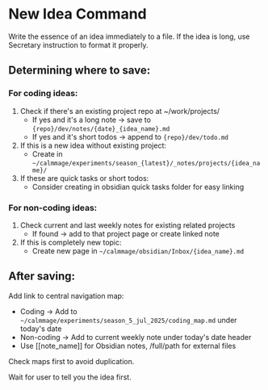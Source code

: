 # New Idea Command

Write the essence of an idea immediately to a file.
If the idea is long, use Secretary instruction to format it properly.

## Determining where to save:

### For coding ideas:
1. Check if there's an existing project repo at ~/work/projects/
    - If yes and it's a long note → save to `{repo}/dev/notes/{date}_{idea_name}.md`
    - If yes and it's short todos → append to `{repo}/dev/todo.md`
2. If this is a new idea without existing project:
    - Create in `~/calmmage/experiments/season_{latest}/_notes/projects/{idea_name}/`
3. If these are quick tasks or short todos:
    - Consider creating in obsidian quick tasks folder for easy linking

### For non-coding ideas:
1. Check current and last weekly notes for existing related projects
    - If found → add to that project page or create linked note
2. If this is completely new topic:
    - Create new page in `~/calmmage/obsidian/Inbox/{idea_name}.md`

## After saving:
Add link to central navigation map:
- Coding → Add to `~/calmmage/experiments/season_5_jul_2025/coding_map.md` under today's date
- Non-coding → Add to current weekly note under today's date header
- Use [[note_name]] for Obsidian notes, /full/path for external files

Check maps first to avoid duplication.

Wait for user to tell you the idea first.